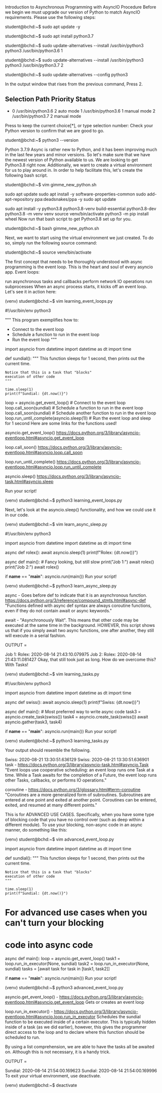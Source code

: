 Introduction to Asynchronous Programming with AsyncIO
Procedure
Before we begin we must upgrade our version of Python to match AsyncIO requirements. Please use the following steps:

student@bchd:~$ sudo apt update -y

student@bchd:~$ sudo apt install python3.7

student@bchd:~$ sudo update-alternatives --install /usr/bin/python3 python3 /usr/bin/python3.6 1

student@bchd:~$ sudo update-alternatives --install /usr/bin/python3 python3 /usr/bin/python3.7 2

student@bchd:~$ sudo update-alternatives --config python3

In the output window that rises from the previous command, Press 2.


  Selection    Path                Priority   Status
------------------------------------------------------------
* 0            /usr/bin/python3.6   2         auto mode
  1            /usr/bin/python3.6   1         manual mode
  2            /usr/bin/python3.7   2         manual mode

Press <enter> to keep the current choice[*], or type selection number:
Check your Python version to confirm that we are good to go.

student@bchd:~$ python3 --version


Python 3.7.9
Async is rather new to Python, and it has been improving much in the last few years and minor versions. So let's make sure that we have the newest version of Python available to us. We are looking to get Python3.8 right now. Additionally, we want to create a virtual environment for us to play around in. In order to help facilitate this, let's create the following bash script.

student@bchd:~$ vim gimme_new_python.sh


sudo apt update
sudo apt install -y software-properties-common
sudo add-apt-repository ppa:deadsnakes/ppa -y
sudo apt update

sudo apt install -y python3.8 python3.8-venv build-essential python3.8-dev
python3.8 -m venv venv
source venv/bin/activate
python3 -m pip install wheel
Now run that bash script to get Python3.8 set up for you.

student@bchd:~$ bash gimme_new_python.sh

Next, we want to start using the virtual environment we just created. To do so, simply run the following source command:

student@bchd:~$ source venv/bin/activate

The first concept that needs to be thoroughly understood with async programming is the event loop. This is the heart and soul of every asyncio app. Event loops:

run asynchronous tasks and callbacks
perform network IO operations
run subprocesses
When an async process starts, it kicks off an event loop. Let's see it in action here:

(venv) student@bchd:~$ vim learning_event_loops.py


#!/usr/bin/env python3

"""
This program exemplifies how to:

- Connect to the event loop
- Schedule a function to run in the event loop
- Run the event loop
"""

import asyncio
from datetime import datetime as dt
import time

def sundial():
    """
    This function sleeps for 1 second,
    then prints out the current time.

    Notice that this is a task that "blocks"
    execution of other code
    """

    time.sleep(1)
    print(f"Sundial: {dt.now()}")

loop = asyncio.get_event_loop() # Connect to the event loop
loop.call_soon(sundial) # Schedule a function to run in the event loop
loop.call_soon(sundial) # Schedule another function to run in the event loop
loop.run_until_complete(asyncio.sleep(1)) # Run the event loop and sleep for 1 second
Here are some links for the functions used!

asyncio.get_event_loop() https://docs.python.org/3/library/asyncio-eventloop.html#asyncio.get_event_loop

loop.call_soon() https://docs.python.org/3/library/asyncio-eventloop.html#asyncio.loop.call_soon

loop.run_until_complete() https://docs.python.org/3/library/asyncio-eventloop.html#asyncio.loop.run_until_complete

asyncio.sleep() https://docs.python.org/3/library/asyncio-task.html#asyncio.sleep

Run your script!

(venv) student@bchd:~$ python3 learning_event_loops.py

Next, let's look at the asyncio.sleep() functionality, and how we could use it in our code.

(venv) student@bchd:~$ vim learn_async_sleep.py


#!/usr/bin/env python3

import asyncio
from datetime import datetime as dt
import time

async def rolex():
    await asyncio.sleep(1)
    print(f"Rolex: {dt.now()}")

async def main():
    # Fancy looking, but still slow
    print("Job 1:")
    await rolex()
    print("Job 2:")
    await rolex()

if __name__ == "__main__":
    asyncio.run(main())
Run your script!

(venv) student@bchd:~$ python3 learn_async_sleep.py

async - Goes before def to indicate that it is an asynchronous function. https://docs.python.org/3/reference/compound_stmts.html#async-def "Functions defined with async def syntax are always coroutine functions, even if they do not contain await or async keywords."

await - "Asynchronously Wait". This means that other code may be executed at the same time in the background. HOWEVER, this script shows us that if you simply await two async functions, one after another, they still will execute in a serial fashion.

OUTPUT =


Job 1:
Rolex: 2020-08-14 21:43:10.079975
Job 2:
Rolex: 2020-08-14 21:43:11.081427
Okay, that still took just as long. How do we overcome this? With Tasks!

(venv) student@bchd:~$ vim learning_tasks.py


#!/usr/bin/env python3

import asyncio
from datetime import datetime as dt
import time

async def swiss():
    await asyncio.sleep(1)
    print(f"Swiss: {dt.now()}")

async def main():
    # Most preferred way to write async code
    task3 = asyncio.create_task(swiss())
    task4 = asyncio.create_task(swiss())
    await asyncio.gather(task3, task4)


if __name__ == "__main__":
    asyncio.run(main())
Run your script!

(venv) student@bchd:~$ python3 learning_tasks.py

Your output should resemble the following.


Swiss: 2020-08-21 13:30:51.636129
Swiss: 2020-08-21 13:30:51.636901
task - https://docs.python.org/3/library/asyncio-task.html#asyncio.Task "Event loops use cooperative scheduling: an event loop runs one Task at a time. While a Task awaits for the completion of a Future, the event loop runs other Tasks, callbacks, or performs IO operations."

coroutine - https://docs.python.org/3/glossary.html#term-coroutine "Coroutines are a more generalized form of subroutines. Subroutines are entered at one point and exited at another point. Coroutines can be entered, exited, and resumed at many different points."

This is for ADVANCED USE CASES. Specifically, when you have some type of blocking code that you have no control over (such as deep within a different module). To use your blocking, non-async code in an async manner, do something like this:

(venv) student@bchd:~$ vim advanced_event_loop.py


import asyncio
from datetime import datetime as dt
import time

def sundial():
    """
    This function sleeps for 1 second,
    then prints out the current time.

    Notice that this is a task that "blocks"
    execution of other code
    """

    time.sleep(1)
    print(f"Sundial: {dt.now()}")

# For advanced use cases when you can't turn your blocking
# code into async code
async def main():
    loop = asyncio.get_event_loop()
    task1 = loop.run_in_executor(None, sundial)
    task2 = loop.run_in_executor(None, sundial)
    tasks = [await task for task in [task1, task2]]


if __name__ == "__main__":
    asyncio.run(main())
Run your script!

(venv) student@bchd:~$ python3 advanced_event_loop.py

asyncio.get_event_loop() - https://docs.python.org/3/library/asyncio-eventloop.html#asyncio.get_event_loop Gets or creates an event loop

loop.run_in_executor() - https://docs.python.org/3/library/asyncio-eventloop.html#asyncio.loop.run_in_executor Schedules the sundial function to be executed inside of a certain executor. This is typically hidden inside of a task (as we did earlier), however, this gives the programmer direct access to the loop and to declare where this function should be scheduled to run.

By using a list comprehension, we are able to have the tasks all be awaited on. Although this is not necessary, it is a handy trick.

OUTPUT =


Sundial: 2020-08-14 21:54:00.169623
Sundial: 2020-08-14 21:54:00.169996
To exit your virtual environment, use deactivate.

(venv) student@bchd:~$ deactivate
